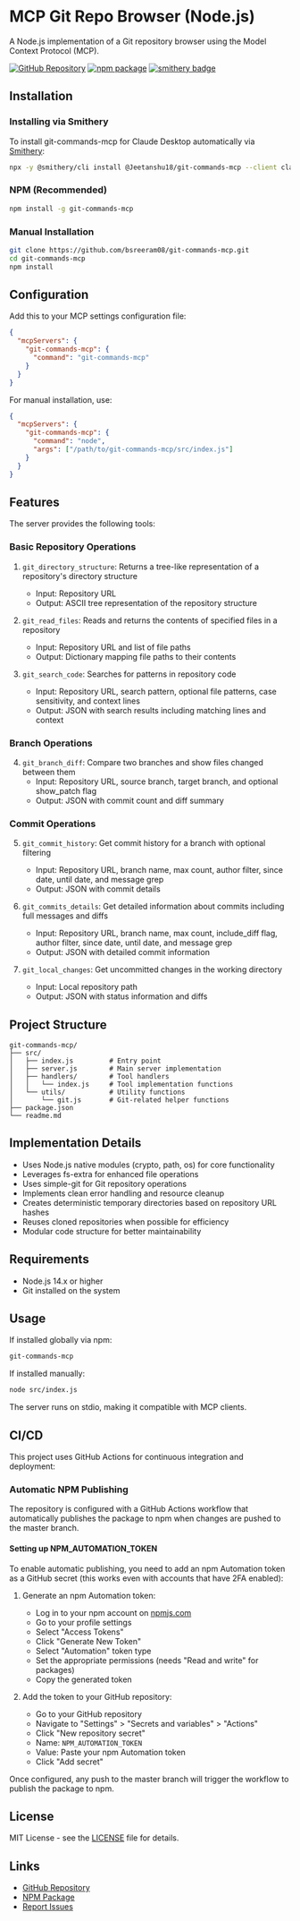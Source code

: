 # MCP Git Repo Browser (Node.js)

A Node.js implementation of a Git repository browser using the Model Context Protocol (MCP).

[![GitHub Repository](https://img.shields.io/badge/GitHub-Repository-blue.svg)](https://github.com/bsreeram08/git-commands-mcp)
[![npm package](https://img.shields.io/npm/v/git-commands-mcp.svg)](https://www.npmjs.com/package/git-commands-mcp)
[![smithery badge](https://smithery.ai/badge/@Jeetanshu18/git-commands-mcp)](https://smithery.ai/server/@Jeetanshu18/git-commands-mcp)

## Installation

### Installing via Smithery

To install git-commands-mcp for Claude Desktop automatically via [Smithery](https://smithery.ai/server/@Jeetanshu18/git-commands-mcp):

```bash
npx -y @smithery/cli install @Jeetanshu18/git-commands-mcp --client claude
```

### NPM (Recommended)

```bash
npm install -g git-commands-mcp
```

### Manual Installation

```bash
git clone https://github.com/bsreeram08/git-commands-mcp.git
cd git-commands-mcp
npm install
```

## Configuration

Add this to your MCP settings configuration file:

```json
{
  "mcpServers": {
    "git-commands-mcp": {
      "command": "git-commands-mcp"
    }
  }
}
```

For manual installation, use:

```json
{
  "mcpServers": {
    "git-commands-mcp": {
      "command": "node",
      "args": ["/path/to/git-commands-mcp/src/index.js"]
    }
  }
}
```

## Features

The server provides the following tools:

### Basic Repository Operations

1. `git_directory_structure`: Returns a tree-like representation of a repository's directory structure

   - Input: Repository URL
   - Output: ASCII tree representation of the repository structure

2. `git_read_files`: Reads and returns the contents of specified files in a repository

   - Input: Repository URL and list of file paths
   - Output: Dictionary mapping file paths to their contents

3. `git_search_code`: Searches for patterns in repository code
   - Input: Repository URL, search pattern, optional file patterns, case sensitivity, and context lines
   - Output: JSON with search results including matching lines and context

### Branch Operations

4. `git_branch_diff`: Compare two branches and show files changed between them
   - Input: Repository URL, source branch, target branch, and optional show_patch flag
   - Output: JSON with commit count and diff summary

### Commit Operations

5. `git_commit_history`: Get commit history for a branch with optional filtering

   - Input: Repository URL, branch name, max count, author filter, since date, until date, and message grep
   - Output: JSON with commit details

6. `git_commits_details`: Get detailed information about commits including full messages and diffs

   - Input: Repository URL, branch name, max count, include_diff flag, author filter, since date, until date, and message grep
   - Output: JSON with detailed commit information

7. `git_local_changes`: Get uncommitted changes in the working directory
   - Input: Local repository path
   - Output: JSON with status information and diffs

## Project Structure

```
git-commands-mcp/
├── src/
│   ├── index.js         # Entry point
│   ├── server.js        # Main server implementation
│   ├── handlers/        # Tool handlers
│   │   └── index.js     # Tool implementation functions
│   └── utils/           # Utility functions
│       └── git.js       # Git-related helper functions
├── package.json
└── readme.md
```

## Implementation Details

- Uses Node.js native modules (crypto, path, os) for core functionality
- Leverages fs-extra for enhanced file operations
- Uses simple-git for Git repository operations
- Implements clean error handling and resource cleanup
- Creates deterministic temporary directories based on repository URL hashes
- Reuses cloned repositories when possible for efficiency
- Modular code structure for better maintainability

## Requirements

- Node.js 14.x or higher
- Git installed on the system

## Usage

If installed globally via npm:

```bash
git-commands-mcp
```

If installed manually:

```bash
node src/index.js
```

The server runs on stdio, making it compatible with MCP clients.

## CI/CD

This project uses GitHub Actions for continuous integration and deployment:

### Automatic NPM Publishing

The repository is configured with a GitHub Actions workflow that automatically publishes the package to npm when changes are pushed to the master branch.

#### Setting up NPM_AUTOMATION_TOKEN

To enable automatic publishing, you need to add an npm Automation token as a GitHub secret (this works even with accounts that have 2FA enabled):

1. Generate an npm Automation token:

   - Log in to your npm account on [npmjs.com](https://www.npmjs.com/)
   - Go to your profile settings
   - Select "Access Tokens"
   - Click "Generate New Token"
   - Select "Automation" token type
   - Set the appropriate permissions (needs "Read and write" for packages)
   - Copy the generated token

2. Add the token to your GitHub repository:
   - Go to your GitHub repository
   - Navigate to "Settings" > "Secrets and variables" > "Actions"
   - Click "New repository secret"
   - Name: `NPM_AUTOMATION_TOKEN`
   - Value: Paste your npm Automation token
   - Click "Add secret"

Once configured, any push to the master branch will trigger the workflow to publish the package to npm.

## License

MIT License - see the [LICENSE](LICENSE) file for details.

## Links

- [GitHub Repository](https://github.com/bsreeram08/git-commands-mcp)
- [NPM Package](https://www.npmjs.com/package/git-commands-mcp)
- [Report Issues](https://github.com/bsreeram08/git-commands-mcp/issues)

